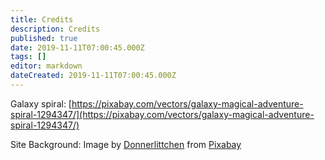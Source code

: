```yaml
---
title: Credits
description: Credits
published: true
date: 2019-11-11T07:00:45.000Z
tags: []
editor: markdown
dateCreated: 2019-11-11T07:00:45.000Z
---
```


Galaxy spiral: [https://pixabay.com/vectors/galaxy-magical-adventure-spiral-1294347/](https://pixabay.com/vectors/galaxy-magical-adventure-spiral-1294347/)

Site Background: Image by [Donnerlittchen](https://pixabay.com/users/Donnerlittchen-82113/?utm_source=link-attribution&utm_medium=referral&utm_campaign=image&utm_content=345458) from [Pixabay](https://pixabay.com/?utm_source=link-attribution&utm_medium=referral&utm_campaign=image&utm_content=345458)


    